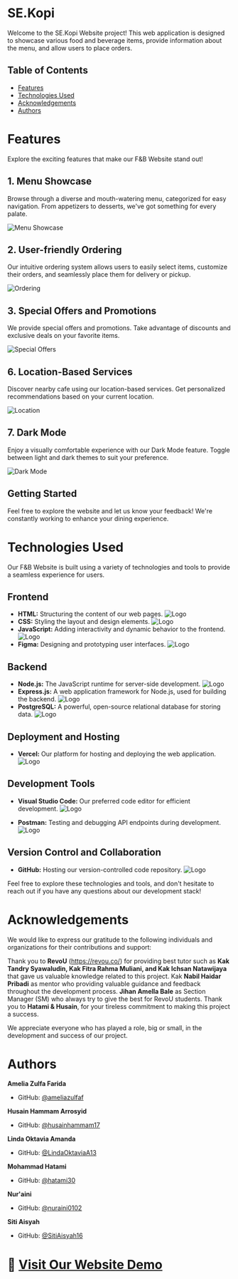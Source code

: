 # SE.Kopi

Welcome to the SE.Kopi Website project! This web application is designed to showcase various food and beverage items, provide information about the menu, and allow users to place orders.

## Table of Contents

- [Features](#features)
- [Technologies Used](#technologies-used)
- [Acknowledgements](#acknowledgements)
- [Authors](#Authors)


# Features

Explore the exciting features that make our F&B Website stand out!

## 1. Menu Showcase

Browse through a diverse and mouth-watering menu, categorized for easy navigation. From appetizers to desserts, we've got something for every palate.

![Menu Showcase](https://i.ibb.co/fH471mD/Menu.jpg)

## 2. User-friendly Ordering

Our intuitive ordering system allows users to easily select items, customize their orders, and seamlessly place them for delivery or pickup.

![Ordering](https://i.ibb.co/SdzsS8t/Transaction.jpg)

## 3. Special Offers and Promotions

We provide special offers and promotions. Take advantage of discounts and exclusive deals on your favorite items.

![Special Offers](https://i.ibb.co/DtJK6bk/Promotion.png)

## 6. Location-Based Services

Discover nearby cafe using our location-based services. Get personalized recommendations based on your current location.

![Location](https://i.ibb.co/K91K3Fr/Store.png)

## 7. Dark Mode

Enjoy a visually comfortable experience with our Dark Mode feature. Toggle between light and dark themes to suit your preference.

![Dark Mode](https://i.ibb.co/0FcYqVL/Darkmode.jpg)

## Getting Started

Feel free to explore the website and let us know your feedback! We're constantly working to enhance your dining experience.



# Technologies Used

Our F&B Website is built using a variety of technologies and tools to provide a seamless experience for users.

## Frontend

- **HTML:** Structuring the content of our web pages.
![Logo](https://i.ibb.co/Z6Z2pt3/1.png)
- **CSS:** Styling the layout and design elements.
![Logo](https://i.ibb.co/PTvM1T9/2.png)
- **JavaScript:** Adding interactivity and dynamic behavior to the frontend.
![Logo](https://i.ibb.co/pQjh4Vm/3.png)
- **Figma:** Designing and prototyping user interfaces.
![Logo](https://i.ibb.co/s2CdRmS/4.png)

## Backend

- **Node.js:** The JavaScript runtime for server-side development.
![Logo](https://i.ibb.co/t386rGY/5.png)
- **Express.js:** A web application framework for Node.js, used for building the backend.
![Logo](https://i.ibb.co/h78sDjn/6.png)
- **PostgreSQL:** A powerful, open-source relational database for storing data.
![Logo](https://i.ibb.co/RN0Cx2P/7.png)

## Deployment and Hosting

- **Vercel:** Our platform for hosting and deploying the web application.
![Logo](https://i.ibb.co/Pj1zKbz/8.png)
  
## Development Tools

- **Visual Studio Code:** Our preferred code editor for efficient development.
![Logo](https://i.ibb.co/Px1TjR5/9.png)

- **Postman:** Testing and debugging API endpoints during development.
![Logo](https://i.ibb.co/J5HkFw7/10.png)

## Version Control and Collaboration

- **GitHub:** Hosting our version-controlled code repository.
![Logo](https://i.ibb.co/tLCBCQy/11.png)

Feel free to explore these technologies and tools, and don't hesitate to reach out if you have any questions about our development stack!
# Acknowledgements

We would like to express our gratitude to the following individuals and organizations for their contributions and support:


Thank you to **RevoU** (https://revou.co/) for providing best tutor such as **Kak Tandry Syawaludin, Kak Fitra Rahma Muliani, and Kak Ichsan Natawijaya** that gave us valuable knowledge related to this project. Kak **Nabil Haidar Pribadi** as mentor who providing valuable guidance and feedback throughout the development process. **Jihan Amella Bale** as Section Manager (SM) who always try to give the best for RevoU students. Thank you to **Hatami & Husain**, for your tireless commitment to making this project a success.

We appreciate everyone who has played a role, big or small, in the development and success of our project.


# Authors

**Amelia Zulfa Farida**
  - GitHub: [@ameliazulfaf](https://github.com/ameliazulfaf)
   
**Husain Hammam Arrosyid**
  - GitHub: [@husainhammam17](https://github.com/husainhammam17)

**Linda Oktavia Amanda**
  - GitHub: [@LindaOktaviaA13](https://github.com/LindaOktaviaA13)
  
**Mohammad Hatami**
  - GitHub: [@hatami30](https://github.com/hatami30)
  
**Nur'aini**
  - GitHub: [@nuraini0102](https://github.com/nuraini0102)
 
**Siti Aisyah**
  - GitHub: [@SitiAisyah16](https://github.com/SitiAisyah16)

# 🚀 [Visit Our Website Demo](https://www.sekopi.biz.id/)